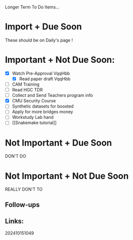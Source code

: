 Longer Term To Do Items...

# Import + Due Soon
These should be on Daily's page  !

# Important + Not Due Soon:
- [x] Watch Pre-Approval VqqHbb
	- [x] Read paper draft VqqHbb
- [ ] CAM Training
- [ ] Read HGC TDR
- [ ] Collect and Send Teachers program info
- [x] CMU Security Course
- [ ] Synthetic datasets for boosted
- [ ] Apply for more bridges money
- [ ] Workstudy Lab hand
- [ ] [[Snakemake tutorial]] 
# Not Important + Due Soon
DON'T DO

# Not Important + Not Due Soon
REALLY DON'T TO


## Follow-ups


## Links: 



202410151049
